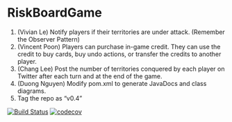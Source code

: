 # RiskBoardGame

1. (Vivian Le) Notify players if their territories are under attack. (Remember the Observer Pattern)
2. (Vincent Poon) Players can purchase in-game credit. They can use the credit to buy cards, buy undo actions, or transfer the credits to another player.
3. (Chang Lee) Post the number of territories conquered by each player on Twitter after each turn and at the end of the game.
4. (Duong Nguyen) Modify pom.xml to generate JavaDocs and class diagrams.
5. Tag the repo as “v0.4”



[![Build Status](https://travis-ci.com/vivian-v/RiskBoardGame.svg?branch=master)](https://travis-ci.com/vivian-v/RiskBoardGame)
[![codecov](https://codecov.io/gh/changjin86/RiskBoardGame/branch/master/graph/badge.svg)](https://codecov.io/gh/changjin86/RiskBoardGame)
